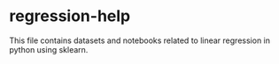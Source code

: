 # regression-help
This file contains datasets and notebooks related to linear regression in python using sklearn.  
